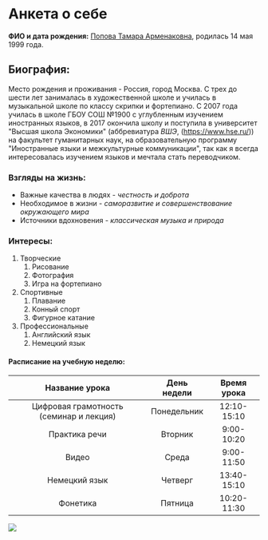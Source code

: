 # Анкета о себе
**ФИО и дата рождения:**  [Попова Тамара Арменаковна](https://vk.comid319487192), родилась 14 мая 1999 года.
## Биография:
Место рождения и проживания - Россия, город Москва. С трех до шести лет занималась в художественной школе и училась в музыкальной школе по классу скрипки и фортепиано. С 2007 года училась в школе ГБОУ СОШ №1900 с углубленным изучением иностранных языков, в 2017 окончила школу и поступила в университет "Высшая школа Экономики" (аббревиатура *ВШЭ*, (<https://www.hse.ru/>))  на факультет гуманитарных наук, на образовательную программу "Иностранные языки и межкультурные коммуникации", так как я всегда интересовалась изучением языков и мечтала стать переводчиком. 
### Взгляды на жизнь:
+ Важные качества в людях - *честность и доброта*
+  Необходимое в жизни - *саморазвитие и совершенствование окружающего мира*
+  Источники вдохновения - *классическая музыка и природа*
### Интересы:
1. Творческие
    1. Рисование
    2. Фотография
    3. Игра на фортепиано
2. Спортивные
    1. Плавание
    2. Конный спорт
    3. Фигурное катание
3. Профессиональные
    1. Английский язык
    2. Немецкий язык
    
#### Расписание на учебную неделю:
Название урока|День недели|Время урока
:---:|:---:|:---:
Цифровая грамотность (семинар и лекция) |Понедельник|12:10-15:10
Практика речи|Вторник|9:00-10:20
Видео|Среда|9:00-11:50
Немецкий язык|Четверг|13:40-15:10
Фонетика|Пятница|10:20-11:30

  ![](https://pp.userapi.com/c638826/v638826192/3d028/v2iQTDi--Cw.jpg)
